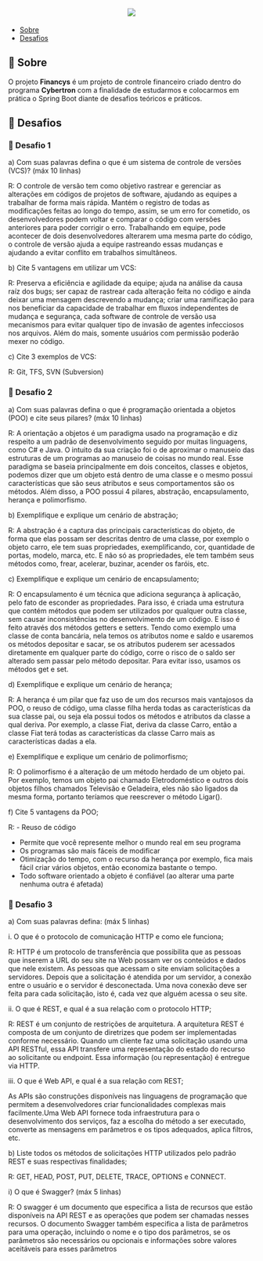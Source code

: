 <h1 align="center">
    <img src="https://ik.imagekit.io/j5g11jplqm5/NTT-Data-Logo_4rrWLwgl_.png?updatedAt=1636466995979">
</h1>

- [Sobre](#📄-sobre)
- [Desafios](#🚀-desafios)

## 📄 Sobre

O projeto <b>Financys</b> é um projeto de controle financeiro criado dentro do programa <b>Cybertron</b> com a finalidade de estudarmos e colocarmos em prática o Spring Boot diante de desafios teóricos e práticos.

## 🚀 Desafios 

<h3 >
    🎯 Desafio 1<br>
</h3>

<p>

a) Com suas palavras defina o que é um sistema de controle de versões (VCS)? (máx 10
linhas)<br>

R: O controle de versão tem como objetivo rastrear e gerenciar as alterações em códigos de
projetos de software, ajudando as equipes a trabalhar de forma mais rápida. Mantém o
registro de todas as modificações feitas ao longo do tempo, assim, se um erro for cometido,
os desenvolvedores podem voltar e comparar o código com versões anteriores para poder
corrigir o erro. Trabalhando em equipe, pode acontecer de dois desenvolvedores alterarem
uma mesma parte do código, o controle de versão ajuda a equipe rastreando essas
mudanças e ajudando a evitar conflito em trabalhos simultâneos.<br>

b) Cite 5 vantagens em utilizar um VCS:<br>

R: Preserva a eficiência e agilidade da equipe; ajuda na análise da causa raíz dos bugs; ser
capaz de rastrear cada alteração feita no código e ainda deixar uma mensagem
descrevendo a mudança; criar uma ramificação para nos beneficiar da capacidade de
trabalhar em fluxos independentes de mudança e segurança, cada software de controle de
versão usa mecanismos para evitar qualquer tipo de invasão de agentes infecciosos nos
arquivos. Além do mais, somente usuários com permissão poderão mexer no código.<br>

c) Cite 3 exemplos de VCS:<br>

R: Git, TFS, SVN (Subversion)

</p>

<h3 >
    🎯 Desafio 2<br>
</h3>

<p>
a) Com suas palavras defina o que é programação orientada a objetos (POO) e cite seus
pilares? (máx 10 linhas) <br>

R: A orientação a objetos é um paradigma usado na programação e diz respeito a um
padrão de desenvolvimento seguido por muitas linguagens, como C# e Java. O intuito da
sua criação foi o de aproximar o manuseio das estruturas de um programas ao manuseio de
coisas no mundo real. Esse paradigma se baseia principalmente em dois conceitos, classes
e objetos, podemos dizer que um objeto está dentro de uma classe e o mesmo possui
características que são seus atributos e seus comportamentos são os métodos. Além disso,
a POO possui 4 pilares, abstração, encapsulamento, herança e polimorfismo.<br>

b) Exemplifique e explique um cenário de abstração;<br>

R: A abstração é a captura das principais características do objeto, de forma que elas
possam ser descritas dentro de uma classe, por exemplo o objeto carro, ele tem suas
propriedades, exemplificando, cor, quantidade de portas, modelo, marca, etc. E não só as
propriedades, ele tem também seus métodos como, frear, acelerar, buzinar, acender os
faróis, etc. <br>

c) Exemplifique e explique um cenário de encapsulamento;<br>

R: O encapsulamento é um técnica que adiciona segurança à aplicação, pelo fato de
esconder as propriedades. Para isso, é criada uma estrutura que contém métodos que
podem ser utilizados por qualquer outra classe, sem causar inconsistências no
desenvolvimento de um código. E isso é feito através dos métodos getters e setters. Tendo
como exemplo uma classe de conta bancária, nela temos os atributos nome e saldo e
usaremos os métodos depositar e sacar, se os atributos puderem ser acessados
diretamente em qualquer parte do código, corre o risco de o saldo ser alterado sem passar
pelo método depositar. Para evitar isso, usamos os métodos get e set.<br>

d) Exemplifique e explique um cenário de herança;<br>

R: A herança é um pilar que faz uso de um dos recursos mais vantajosos da POO, o reuso
de código, uma classe filha herda todas as características da sua classe pai, ou seja ela
possui todos os métodos e atributos da classe a qual deriva. Por exemplo, a classe Fiat,
deriva da classe Carro, então a classe Fiat terá todas as características da classe Carro
mais as características dadas a ela.<br>

e) Exemplifique e explique um cenário de polimorfismo;<br>

R: O polimorfismo é a alteração de um método herdado de um objeto pai. Por exemplo,
temos um objeto pai chamado Eletrodoméstico e outros dois objetos filhos chamados
Televisão e Geladeira, eles não são ligados da mesma forma, portanto teríamos que
reescrever o método Ligar().<br>

f) Cite 5 vantagens da POO;<br>

R: - Reuso de código
- Permite que você represente melhor o mundo real em seu programa
- Os programas são mais fáceis de modificar
- Otimização do tempo, com o recurso da herança por exemplo, fica mais fácil criar
vários objetos, então economiza bastante o tempo.
- Todo software orientado a objeto é confiável (ao alterar uma parte nenhuma outra é
afetada)

</p>

<h3 >
    🎯 Desafio 3<br>
</h3>

<p>

a) Com suas palavras defina: (máx 5 linhas)<br>

i. O que é o protocolo de comunicação HTTP e como ele funciona;<br>

R: HTTP é um protocolo de transferência que possibilita que as pessoas que inserem a URL
do seu site na Web possam ver os conteúdos e dados que nele existem. As pessoas que
acessam o site enviam solicitações a servidores. Depois que a solicitação é atendida por
um servidor, a conexão entre o usuário e o servidor é desconectada. Uma nova conexão
deve ser feita para cada solicitação, isto é, cada vez que alguém acessa o seu site.<br>

ii. O que é REST, e qual é a sua relação com o protocolo HTTP;<br>

R: REST é um conjunto de restrições de arquitetura. A arquitetura REST é composta de um
conjunto de diretrizes que podem ser implementadas conforme necessário. Quando um
cliente faz uma solicitação usando uma API RESTful, essa API transfere uma representação
do estado do recurso ao solicitante ou endpoint. Essa informação (ou representação) é
entregue via HTTP.<br>

iii. O que é Web API, e qual é a sua relação com REST;<br>

As APIs são construções disponíveis nas linguagens de programação que permitem a
desenvolvedores criar funcionalidades complexas mais facilmente.Uma Web API fornece
toda infraestrutura para o desenvolvimento dos serviços, faz a escolha do método a ser
executado, converte as mensagens em parâmetros e os tipos adequados, aplica filtros, etc.<br>

b) Liste todos os métodos de solicitações HTTP utilizados pelo padrão REST e suas
respectivas finalidades;<br>

R: GET, HEAD, POST, PUT, DELETE, TRACE, OPTIONS e CONNECT.<br>

i) O que é Swagger? (máx 5 linhas)<br>

R: O swagger é um documento que especifica a lista de recursos que estão
disponíveis na API REST e as operações que podem ser chamadas nesses
recursos. O documento Swagger também especifica a lista de parâmetros para uma
operação, incluindo o nome e o tipo dos parâmetros, se os parâmetros são
necessários ou opcionais e informações sobre valores aceitáveis para esses
parâmetros

</p>
